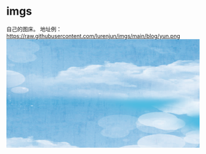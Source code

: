 # imgs
自己的图床。
地址例：https://raw.githubusercontent.com/lurenjun/imgs/main/blog/yun.png
![test图片](https://raw.githubusercontent.com/lurenjun/imgs/main/blog/yun.png)
